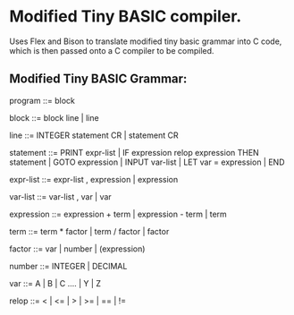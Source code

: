 # Modified Tiny BASIC compiler.

Uses Flex and Bison to translate modified tiny basic grammar into C code, which is then passed onto a C compiler to be compiled.

## Modified Tiny BASIC Grammar:

program ::= block

block ::= block line | 
		line

line ::= INTEGER statement CR | 
		statement CR

statement ::= PRINT expr-list |
              	IF expression relop expression THEN statement |
              	GOTO expression |
              	INPUT var-list |
              	LET var = expression |
              	END

expr-list ::= expr-list , expression | 
		expression

var-list ::= var-list , var | 
		var

expression ::= expression + term |
		expression - term |
		term

term ::= term * factor |
		term / factor |
		factor

factor ::= var | 
	number | 
	(expression)

number ::= INTEGER | DECIMAL

var ::= A | B | C .... | Y | Z

relop ::= < | <= | > | >= | == | !=
